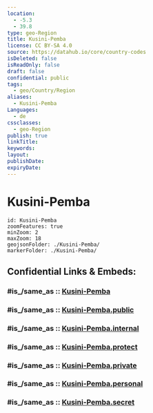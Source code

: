 ```yaml
---
location:
  - -5.3
  - 39.8
type: geo-Region
title: Kusini-Pemba
license: CC BY-SA 4.0
source: https://datahub.io/core/country-codes
isDeleted: false
isReadOnly: false
draft: false
confidential: public
tags:
  - geo/Country/Region
aliases:
  - Kusini-Pemba
Languages:
  - de
cssclasses:
  - geo-Region
publish: true
linkTitle:
keywords:
layout:
publishDate:
expiryDate:
---
```


# Kusini-Pemba

```leaflet
id: Kusini-Pemba
zoomFeatures: true 
minZoom: 2 
maxZoom: 18
geojsonFolder: ./Kusini-Pemba/
markerFolder: ./Kusini-Pemba/
```


## Confidential Links & Embeds: 

### #is_/same_as :: [Kusini-Pemba](/_Standards/Earth/Continent/Africa/Africa~East/Tanzania/regions~Tanzania/Kusini-Pemba.md) 

### #is_/same_as :: [Kusini-Pemba.public](/_public/Earth/Continent/Africa/Africa~East/Tanzania/regions~Tanzania/Kusini-Pemba.public.md) 

### #is_/same_as :: [Kusini-Pemba.internal](/_internal/Earth/Continent/Africa/Africa~East/Tanzania/regions~Tanzania/Kusini-Pemba.internal.md) 

### #is_/same_as :: [Kusini-Pemba.protect](/_protect/Earth/Continent/Africa/Africa~East/Tanzania/regions~Tanzania/Kusini-Pemba.protect.md) 

### #is_/same_as :: [Kusini-Pemba.private](/_private/Earth/Continent/Africa/Africa~East/Tanzania/regions~Tanzania/Kusini-Pemba.private.md) 

### #is_/same_as :: [Kusini-Pemba.personal](/_personal/Earth/Continent/Africa/Africa~East/Tanzania/regions~Tanzania/Kusini-Pemba.personal.md) 

### #is_/same_as :: [Kusini-Pemba.secret](/_secret/Earth/Continent/Africa/Africa~East/Tanzania/regions~Tanzania/Kusini-Pemba.secret.md)

